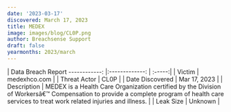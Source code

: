 ```yaml
---
date: '2023-03-17'
discovered: March 17, 2023
title: MEDEX
image: images/blog/CL0P.png
author: Breachsense Support
draft: false
yearmonths: 2023/march
---
```



| Data Breach Report
------------:     |:-------------:    | :-----:|
| Victim      | medexhco.com      | 
| Threat Actor      | CL0P      | 
| Date Discovered      | Mar 17, 2023      | 
| Description      | MEDEX is a Health Care Organization certified by the Division of Workersâ€™ Compensation to provide a complete program of health care services to treat work related injuries and illness.      | 
| Leak Size      | Unknown      | 

